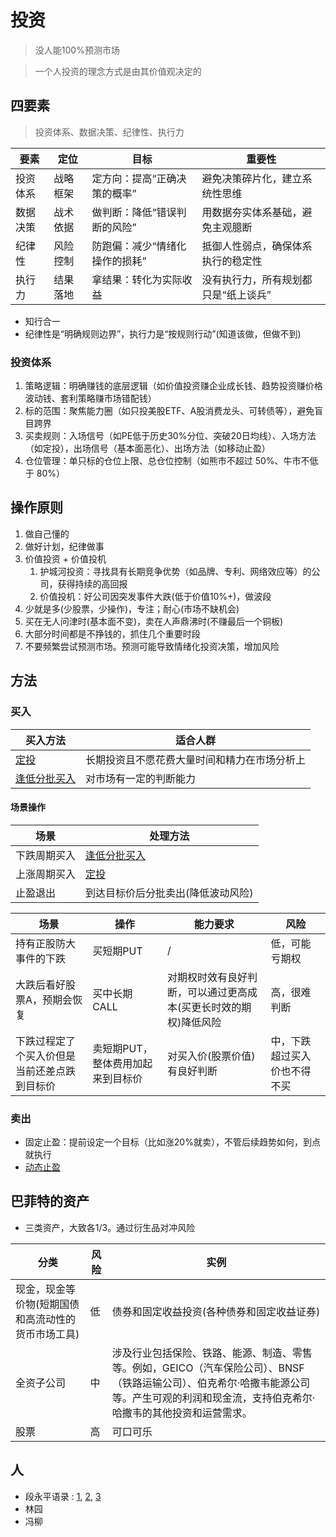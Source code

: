 # 投资
> 没人能100%预测市场

> 一个人投资的理念方式是由其价值观决定的

## 四要素
> 投资体系、数据决策、纪律性、执行力

| 要素 | 定位 | 目标 | 重要性 |
| - | - | - | - |
| 投资体系 | 战略框架 | 定方向：提高“正确决策的概率” | 避免决策碎片化，建立系统性思维 |
| 数据决策 | 战术依据 | 做判断：降低“错误判断的风险” | 用数据夯实体系基础，避免主观臆断 |
| 纪律性 | 风险控制 | 防跑偏：减少“情绪化操作的损耗” | 抵御人性弱点，确保体系执行的稳定性 |
| 执行力 | 结果落地 | 拿结果：转化为实际收益 | 没有执行力，所有规划都只是“纸上谈兵” |

* 知行合一
* 纪律性是“明确规则边界”，执行力是“按规则行动”(知道该做，但做不到)

### 投资体系
1. 策略逻辑：明确赚钱的底层逻辑（如价值投资赚企业成长钱、趋势投资赚价格波动钱、套利策略赚市场错配钱）
1. 标的范围：聚焦能力圈（如只投美股ETF、A股消费龙头、可转债等），避免盲目跨界
1. 买卖规则：入场信号（如PE低于历史30%分位、突破20日均线）、入场方法（如定投），出场信号（基本面恶化）、出场方法（如移动止盈）
1. 仓位管理：单只标的仓位上限、总仓位控制（如熊市不超过 50%、牛市不低于 80%）

## 操作原则
1. 做自己懂的
1. 做好计划，纪律做事
1. 价值投资 + 价值投机
    1. 护城河投资：寻找具有长期竞争优势（如品牌、专利、网络效应等）的公司，获得持续的高回报
    1. 价值投机：好公司因突发事件大跌(低于价值10%+)，做波段
1. 少就是多(少股票，少操作)，专注；耐心(市场不缺机会)
1. 买在无人问津时(基本面不变)，卖在人声鼎沸时(不赚最后一个铜板)
1. 大部分时间都是不挣钱的，抓住几个重要时段
1. 不要频繁尝试预测市场。预测可能导致情绪化投资决策，增加风险

## 方法
### 买入
| 买入方法 | 适合人群 |
| - | - |
| [定投](/invest/dca) | 长期投资且不愿花费大量时间和精力在市场分析上 |
| [逢低分批买入](/invest/btd) | 对市场有一定的判断能力 |

#### 场景操作
| 场景 | 处理方法 |
| - | - |
| 下跌周期买入 | [逢低分批买入](/invest/btd) |
| 上涨周期买入 | [定投](/invest/dca) |
| 止盈退出 | 到达目标价后分批卖出(降低波动风险) |

| 场景 | 操作 | 能力要求 | 风险 |
| - | - | - | - |
| 持有正股防大事件的下跌 | 买短期PUT | / | 低，可能亏期权 |
| 大跌后看好股票A，预期会恢复 | 买中长期CALL | 对期权时效有良好判断，可以通过更高成本(买更长时效的期权)降低风险 | 高，很难判断 |
| 下跌过程定了个买入价但是当前还差点跌到目标价 | 卖短期PUT，整体费用加起来到目标价 | 对买入价(股票价值)有良好判断 | 中，下跌超过买入价也不得不买 |

### 卖出
* 固定止盈：提前设定一个目标（比如涨20%就卖），不管后续趋势如何，到点就执行
* [动态止盈](/invest/trailing_stop)

## 巴菲特的资产
* 三类资产，大致各1/3。通过衍生品对冲风险

| 分类 | 风险 | 实例 |
| - | - | - |
| 现金，现金等价物(短期国债和高流动性的货币市场工具) | 低 | 债券和固定收益投资(各种债券和固定收益证券) |
| 全资子公司 | 中 | 涉及行业包括保险、铁路、能源、制造、零售等。例如，GEICO（汽车保险公司）、BNSF（铁路运输公司）、伯克希尔·哈撒韦能源公司等。产生可观的利润和现金流，支持伯克希尔·哈撒韦的其他投资和运营需求。 |
| 股票 | 高 | 可口可乐 |

## 人
* 段永平语录 : [1](https://xueqiu.com/6111380216/276223212), [2](https://xueqiu.com/6111380216/280692501), [3](https://xueqiu.com/6111380216/280855847)
* 林园
* 冯柳